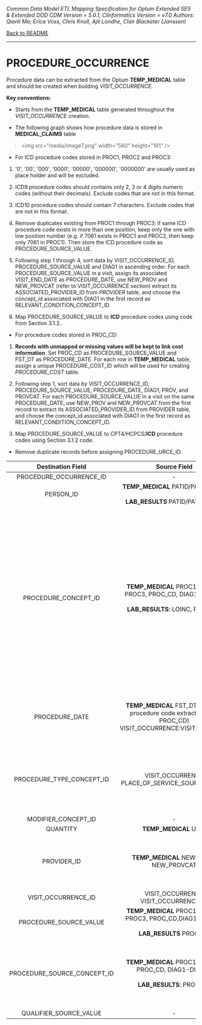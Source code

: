 *Common Data Model ETL Mapping Specification for Optum Extended SES & Extended DOD 
CDM Version = 5.0.1, Clinformatics Version = v7.0
Authors: Qianli Ma; Erica Voss, Chris Knoll, Ajit Londhe, Clair Blacketer (Janssen)*

[Back to README](readme.md)

---

# PROCEDURE_OCCURRENCE

Procedure data can be extracted from the Optum **TEMP_MEDICAL** table
and should be created when building *VISIT_OCCURRENCE*.

**Key conventions:**

-   Starts from the **TEMP_MEDICAL** table generated throughout the
    *VISIT_OCCURRENCE* creation.

-   The following graph shows how procedure data is stored in
    **MEDICAL_CLAIMS** table

> &lt;img src="media/image7.png" width="560" height="161" />

-   For ICD procedure codes stored in PROC1, PROC2 and PROC3:

1.  '0', '00', '000', '0000', '00000', '000000', '0000000' are usually
    used as place holder and will be excluded.

2.  ICD9 procedure codes should contains only 2, 3 or 4 digits numeric
    codes (without their decimals). Exclude codes that are not in
    this format.

3.  ICD10 procedure codes should contain 7 characters. Exclude codes
    that are not in this format.

4.  Remove duplicates existing from PROC1 through PROC3: if same ICD
    procedure code exists in more than one position, keep only the one
    with low position number (e.g. if 7061 exists in PROC1 and PROC2,
    then keep only 7061 in PROC1). Then store the ICD procedure code
    as PROCEDURE_SOURCE_VALUE.

5.  Following step 1 through 4, sort data by VISIT_OCCURRENCE_ID,
    PROCEDURE_SOURCE_VALUE and DIAG1 in ascending order. For each
    PROCEDURE_SOURCE_VALUE in a visit, assign its associated
    VISIT_END_DATE as PROCEDURE_DATE, use NEW_PROV and NEW_PROVCAT
    (refer to VISIT_OCCURRENCE section) extract its
    ASSOCIATED_PROVIDER_ID from *PROVIDER* table, and choose the
    concept_id associated with DIAG1 in the first record
    as RELEVANT_CONDITION_CONCEPT_ID.

6.  Map PROCEDURE_SOURCE_VALUE to **ICD** procedure codes using code
    from Section 3.1.2..

-   For procedure codes stored in PROC_CD:

1.  **Records with unmapped or missing values will be kept to link cost
    information**. Set PROC_CD as PROCEDURE_SOURCE_VALUE and FST_DT
    as PROCEDURE_DATE. For each row in **TEMP_MEDICAL** table, assign
    a unique PROCEDURE_COST_ID which will be used for creating
    *PROCEDURE_COST* table.

2.  Following step 1, sort data by VISIT_OCCURRENCE_ID,
    PROCEDURE_SOURCE_VALUE, PROCEDURE_DATE, DIAG1, PROV, and PROVCAT.
    For each PROCEDURE_SOURCE_VALUE in a visit on the same
    PROCEDURE_DATE, use NEW_PROV and NEW_PROVCAT from the first
    record to extract its ASSOCIATED_PROVIDER_ID from PROVIDER table,
    and choose the concept_id associated with DIAG1 in the first record
    as RELEVANT_CONDITION_CONCEPT_ID.

3.  Map PROCEDURE_SOURCE_VALUE to CPT4/HCPCS/**ICD** procedure codes
    using Section 3.1.2 code.

-   Remove duplicate records before assigning PROCEDURE_URCE_ID.

<a name="table-mappings-procedure-occurrence"></a>

**Destination Field**|**Source Field**|**Applied Rule**|**Comment**
:-----:|:-----:|:-----:|:-----:
PROCEDURE_OCCURRENCE_ID|-|System generated.| 
PERSON_ID|**TEMP_MEDICAL** PATID/PAT_PLANID <br><br> **LAB_RESULTS** PATID/PAT_PLANID|At the row level we work with PAT_PLANID, but PATID is what is written to the CDM.| 
PROCEDURE_CONCEPT_ID|**TEMP_MEDICAL** PROC1, PROC2, PROC3, PROC_CD, DIAG1-DIAG25 <br><br> **LAB_RESULTS**: LOINC, PROC_CD|**TEMP_MEDICAL** (DIAG1-DIAG25) <br><br> Use Section 3.1.2 and filter with Section 4.1 <br><br> **TEMP_MEDICAL** (PROC1-PROC3, PROC_CD) Use Section 3.1.2 and filter with Section 4.2 <br><br> **LAB_RESULTS** (First, look for LOINC_CD. If no map exists, then look for PROC_CD) LOINC_CD WHERE SOURCE_VOCABULARY_ID IN ('LOINC') AND TARGET_STANDARD_CONCEPT IS NOT NULL <br><br> PROC_CD: Use Section 3.1.2 and filter with Section 4.3|As data is being assigned a CONCEPT_ID check the domain.  While all PROC_CD records write to the PROCEDURE_OCCURRENCE to help the PROCEDURE_COST table CONCEPTs that belong to other domains should land in their appropriate table.  Codes that move to another table based on domain should have PROCEDURE_CONCEPT_ID set to 0 in the PROCEDURE_OCCURRENCE table. <br><br> Procedures included in the DRUG_EXPOSURE table are also included here. <br><br> 0 will be set for unmapped procedure codes.
PROCEDURE_DATE|**TEMP_MEDICAL** FST_DT (only for procedure code extracted from PROC_CD) <br> VISIT_OCCURRENCE:VISIT_END_DATE|For ICD procedure codes extracted from PROC1, PROC2, PROC3: use VISIT_END_DATE of their associated VISIT_OCCURRENCE; For procedure code extracted from PROC_CD, use FST_DT| 
PROCEDURE_TYPE_CONCEPT_ID|VISIT_OCCURRENCE PLACE_OF_SERVICE_SOURCE_VALUE|**TEMP_MEDICAL** (DIAG1-5) Use Section 5.1 <br><br> **TEMP_MEDICAL** (PROC1-3, PROC_CD) Use Section 5.2 <br><br> **LAB_RESULTS** table: This will be 44818702 for all rows (Lab Result)| 
MODIFIER_CONCEPT_ID|-|0| 
QUANTITY|**TEMP_MEDICAL** Units| | 
PROVIDER_ID|**TEMP_MEDICAL** NEW_PROV, NEW_PROVCAT|Map NEW_PROV and NEW_PROVCAT to PROVIDER_SOURCE_VALUE and SPECIALTY_SOURCE_VALUE in Provider table to extract its associated Provider ID| 
VISIT_OCCURRENCE_ID|VISIT_OCCURRENCE VISIT_OCCURRENCE_ID| | 
PROCEDURE_SOURCE_VALUE|**TEMP_MEDICAL** PROC1, PROC2, PROC3, PROC_CD,DIAG1-DIAG25 <br><br> **LAB_RESULTS** PROC_CD|Clean codes from PROC1, PROC2, PROC3|See logic above for how to clean ICD procedure codes.
PROCEDURE_SOURCE_CONCEPT_ID|**TEMP_MEDICAL** PROC1-PROC3, PROC_CD, DIAG1-DIAG25 <br><br> **LAB_RESULTS**: PROC_CD|**TEMP_MEDICAL** (PROC_CD, PROC1-3): Use Section 3.1.1 and filter with Section 6.2 **TEMP_MEDICAL** (DIAG1-5) Use Section 3.1.1 and filter with Section 6.1 <br><br> **LAB_RESULTS** Use Section 3.1.1 and filter with Section 6.3| 
QUALIFIER_SOURCE_VALUE|-|NULL| 
